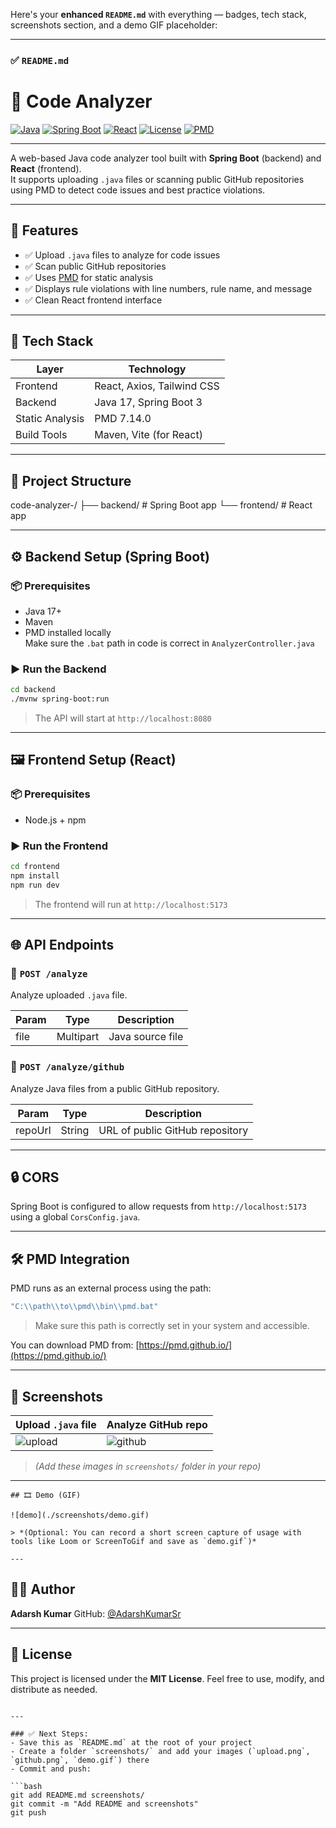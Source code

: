 Here's your **enhanced `README.md`** with everything — badges, tech stack, screenshots section, and a demo GIF placeholder:

---

### ✅ `README.md`


# 🧠 Code Analyzer

[![Java](https://img.shields.io/badge/Java-17%2B-blue.svg)](https://www.oracle.com/java/)
[![Spring Boot](https://img.shields.io/badge/Spring%20Boot-3.0-green.svg)](https://spring.io/projects/spring-boot)
[![React](https://img.shields.io/badge/React-18-blue.svg)](https://reactjs.org/)
[![License](https://img.shields.io/badge/License-MIT-yellow.svg)](LICENSE)
[![PMD](https://img.shields.io/badge/PMD-7.14.0-orange.svg)](https://pmd.github.io/)

---

A web-based Java code analyzer tool built with **Spring Boot** (backend) and **React** (frontend).  
It supports uploading `.java` files or scanning public GitHub repositories using PMD to detect code issues and best practice violations.

---

## 🚀 Features

- ✅ Upload `.java` files to analyze for code issues
- ✅ Scan public GitHub repositories
- ✅ Uses [PMD](https://pmd.github.io/) for static analysis
- ✅ Displays rule violations with line numbers, rule name, and message
- ✅ Clean React frontend interface

---

## 🧰 Tech Stack

| Layer     | Technology                 |
|-----------|----------------------------|
| Frontend  | React, Axios, Tailwind CSS |
| Backend   | Java 17, Spring Boot 3     |
| Static Analysis | PMD 7.14.0             |
| Build Tools | Maven, Vite (for React)  |

---

## 📂 Project Structure


code-analyzer-/
├── backend/        # Spring Boot app
└── frontend/       # React app



---

## ⚙️ Backend Setup (Spring Boot)

### 📦 Prerequisites
- Java 17+
- Maven
- PMD installed locally  
  Make sure the `.bat` path in code is correct in `AnalyzerController.java`

### ▶️ Run the Backend

```bash
cd backend
./mvnw spring-boot:run
````

> The API will start at `http://localhost:8080`

---

## 🖼️ Frontend Setup (React)

### 📦 Prerequisites

* Node.js + npm

### ▶️ Run the Frontend

```bash
cd frontend
npm install
npm run dev
```

> The frontend will run at `http://localhost:5173`

---

## 🌐 API Endpoints

### 🔹 `POST /analyze`

Analyze uploaded `.java` file.

| Param | Type      | Description      |
| ----- | --------- | ---------------- |
| file  | Multipart | Java source file |

### 🔹 `POST /analyze/github`

Analyze Java files from a public GitHub repository.

| Param   | Type   | Description                     |
| ------- | ------ | ------------------------------- |
| repoUrl | String | URL of public GitHub repository |

---

## 🔒 CORS

Spring Boot is configured to allow requests from `http://localhost:5173` using a global `CorsConfig.java`.

---

## 🛠 PMD Integration

PMD runs as an external process using the path:

```java
"C:\\path\\to\\pmd\\bin\\pmd.bat"
```

> Make sure this path is correctly set in your system and accessible.

You can download PMD from: [https://pmd.github.io/](https://pmd.github.io/)

---

## 📸 Screenshots

| Upload `.java` file                 | Analyze GitHub repo                 |
| ----------------------------------- | ----------------------------------- |
| ![upload](./screenshots/upload.png) | ![github](./screenshots/github.png) |

> *(Add these images in `screenshots/` folder in your repo)*

---

```
## 🎞️ Demo (GIF)

![demo](./screenshots/demo.gif)

> *(Optional: You can record a short screen capture of usage with tools like Loom or ScreenToGif and save as `demo.gif`)*

---
```
## 👨‍💻 Author

**Adarsh Kumar**
GitHub: [@AdarshKumarSr](https://github.com/AdarshKumarSr)

---

## 📜 License

This project is licensed under the **MIT License**.
Feel free to use, modify, and distribute as needed.

````

---

### ✅ Next Steps:
- Save this as `README.md` at the root of your project
- Create a folder `screenshots/` and add your images (`upload.png`, `github.png`, `demo.gif`) there
- Commit and push:

```bash
git add README.md screenshots/
git commit -m "Add README and screenshots"
git push
````
